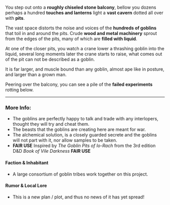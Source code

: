 You step out onto a **roughly chiseled stone balcony**, bellow you dozens perhaps a hundred **touches and lanterns** light a **vast cavern** dotted all over with **pits**.

The vast space distorts the noise and voices of the **hundreds of goblins** that toil in and around the pits. Crude **wood and metal machinery** sprout from the edges of the pits, many of which are **filled with liquid**.

At one of the closer pits, you watch a crane lower a thrashing goblin into the liquid, several long moments later the crane starts to raise, what comes out of the pit can not be described as a goblin.

It is far larger, and muscle bound than any goblin, almost ape like in posture, and larger than a grown man. 

Peering over the balcony, you can see a pile of the **failed experiments** rotting below.

---

### More Info:

* The goblins are perfectly happy to talk and trade with any interlopers, thought they will try and cheat them.
* The beasts that the goblins are creating here are meant for war.
* The alchemical solution, is a closely guarded secrete and the goblins will not part with it, nor allow samples to be taken.
* **FAIR USE** Inspired by *The Goblin Pits of Io-Rach* from the 3rd edition D&D *Book of Vile Darkness* **FAIR USE** 

#### Faction & Inhabitant

* A large consortium of goblin tribes work together on this project. 

#### Rumor & Local Lore

* This is a new plan / plot, and thus no news of it has yet spread!
